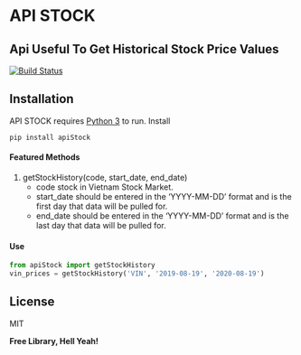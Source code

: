 # API STOCK
## Api Useful To Get Historical Stock Price Values

[![Build Status](https://travis-ci.org/joemccann/dillinger.svg?branch=master)](https://travis-ci.org/joemccann/dillinger)

## Installation

API STOCK requires [Python 3](python.org)  to run.
Install 
```
pip install apiStock
```
#### Featured Methods
1. getStockHistory(code, start_date, end_date)
   - code stock in Vietnam Stock Market.
   - start_date should be entered in the ‘YYYY-MM-DD’ format and is the first day that data will be pulled for.
   - end_date should be entered in the ‘YYYY-MM-DD’ format and is the last day that data will be pulled for.
#### Use
```python
from apiStock import getStockHistory
vin_prices = getStockHistory('VIN', '2019-08-19', '2020-08-19')
```

## License

MIT

**Free Library, Hell Yeah!**